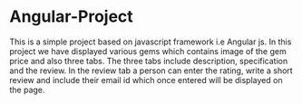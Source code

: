 # Angular-Project
This is a simple project based on javascript framework i.e Angular js.
In this project we have displayed various gems which contains image of the gem price and also three tabs.
The three tabs include description, specification and the review.
In the review tab a person can enter the rating, write a short review and include their email id which once entered will be displayed on the page.
